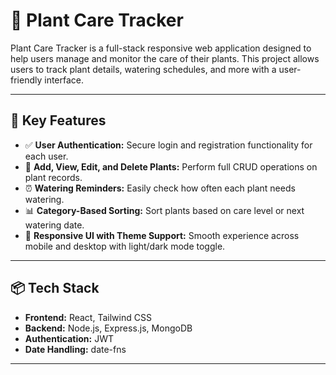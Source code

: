 # 🌿 Plant Care Tracker

<!-- **Live Site:** [https://your-live-url.com](https://your-live-url.com) -->

Plant Care Tracker is a full-stack responsive web application designed to help users manage and monitor the care of their plants. This project allows users to track plant details, watering schedules, and more with a user-friendly interface.

---

## 🚀 Key Features

- ✅ **User Authentication:** Secure login and registration functionality for each user.
- 🌱 **Add, View, Edit, and Delete Plants:** Perform full CRUD operations on plant records.
- ⏰ **Watering Reminders:** Easily check how often each plant needs watering.
- 📊 **Category-Based Sorting:** Sort plants based on care level or next watering date.
- 🎨 **Responsive UI with Theme Support:** Smooth experience across mobile and desktop with light/dark mode toggle.

---

## 📦 Tech Stack

- **Frontend:** React, Tailwind CSS
- **Backend:** Node.js, Express.js, MongoDB
- **Authentication:** JWT
- **Date Handling:** date-fns

---